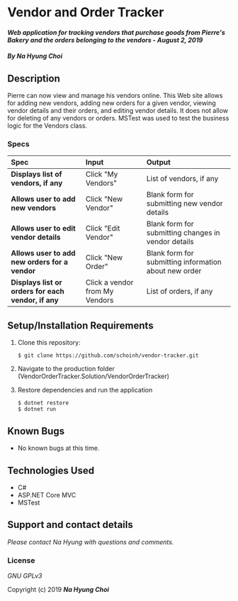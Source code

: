 # Vendor and Order Tracker

#### _Web application for tracking vendors that purchase goods from Pierre's Bakery and the orders belonging to the vendors - August 2, 2019_

#### _By **Na Hyung Choi**_

## Description

Pierre can now view and manage his vendors online. This Web site allows for adding new vendors, adding new orders for a given vendor, viewing vendor details and their orders, and editing vendor details. It does not allow for deleting of any vendors or orders. MSTest was used to test the business logic for the Vendors class.

### Specs
| Spec | Input | Output |
| :-------------     | :------------- | :------------- |
| **Displays list of vendors, if any** | Click "My Vendors" | List of vendors, if any |
| **Allows user to add new vendors** | Click "New Vendor" | Blank form for submitting new vendor details |
| **Allows user to edit vendor details** | Click "Edit Vendor" | Blank form for submitting changes in vendor details |
| **Allows user to add new orders for a vendor** | Click "New Order" | Blank form for submitting information about new order |
| **Displays list or orders for each vendor, if any** | Click a vendor from My Vendors | List of orders, if any |

## Setup/Installation Requirements

1. Clone this repository:
    ```
    $ git clone https://github.com/schoinh/vendor-tracker.git
    ```
2. Navigate to the production folder (VendorOrderTracker.Solution/VendorOrderTracker)

3. Restore dependencies and run the application
    ```
    $ dotnet restore
    $ dotnet run
    ```

## Known Bugs
* No known bugs at this time.

## Technologies Used
* C#
* ASP.NET Core MVC
* MSTest

## Support and contact details

_Please contact Na Hyung with questions and comments._

### License

*GNU GPLv3*

Copyright (c) 2019 **_Na Hyung Choi_**
